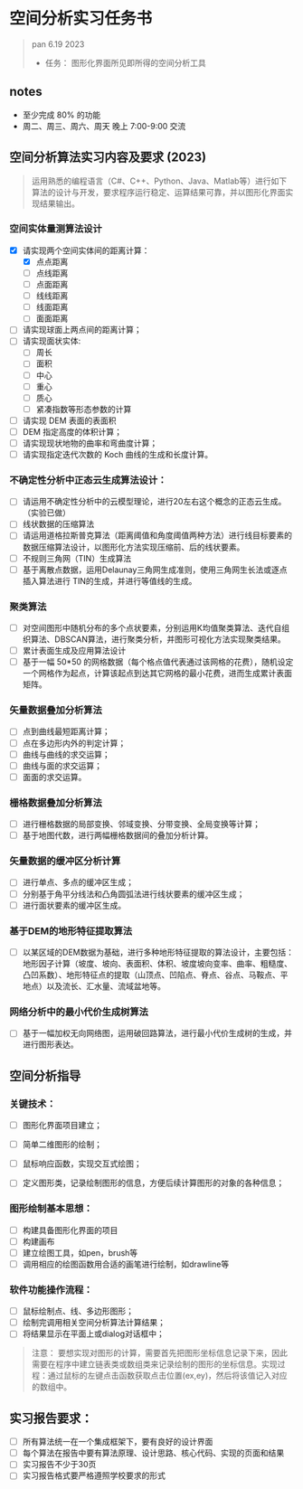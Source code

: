 # 空间分析实习任务书
> pan 6.19 2023
> - 任务： 图形化界面所见即所得的空间分析工具

## notes
- 至少完成 80% 的功能
- 周二、周三、周六、周天 晚上 7:00-9:00 交流

## 空间分析算法实习内容及要求 (2023)
> 运用熟悉的编程语言（C#、C++、Python、Java、Matlab等）进行如下算法的设计与开发，要求程序运行稳定、运算结果可靠，并以图形化界面实现结果输出。

### 空间实体量测算法设计

- [x] 请实现两个空间实体间的距离计算：
  - [X] 点点距离
  - [ ] 点线距离
  - [ ] 点面距离
  - [ ] 线线距离
  - [ ] 线面距离
  - [ ] 面面距离
- [ ] 请实现球面上两点间的距离计算；
- [ ] 请实现面状实体:
  - [ ] 周长
  - [ ] 面积
  - [ ] 中心
  - [ ] 重心
  - [ ] 质心
  - [ ] 紧凑指数等形态参数的计算
- [ ] 请实现 DEM 表面的表面积
- [ ] DEM 指定高度的体积计算；
- [ ] 请实现现状地物的曲率和弯曲度计算；
- [ ] 请实现指定迭代次数的 Koch 曲线的生成和长度计算。

### 不确定性分析中正态云生成算法设计：
- [ ] 请运用不确定性分析中的云模型理论，进行20左右这个概念的正态云生成。（实验已做）
- [ ] 线状数据的压缩算法
- [ ] 请运用道格拉斯普克算法（距离阈值和角度阈值两种方法）进行线目标要素的数据压缩算法设计，以图形化方法实现压缩前、后的线状要素。
- [ ] 不规则三角网（TIN）生成算法
- [ ] 基于离散点数据，运用Delaunay三角网生成准则，使用三角网生长法或逐点插入算法进行 TIN的生成，并进行等值线的生成。
### 聚类算法
- [ ] 对空间图形中随机分布的多个点状要素，分别运用K均值聚类算法、迭代自组织算法、DBSCAN算法，进行聚类分析，并图形可视化方法实现聚类结果。
- [ ] 累计表面生成及应用算法设计
- [ ] 基于一幅 50*50 的网格数据（每个格点值代表通过该网格的花费），随机设定一个网格作为起点，计算该起点到达其它网格的最小花费，进而生成累计表面矩阵。
### 矢量数据叠加分析算法
- [ ] 点到曲线最短距离计算；
- [ ] 点在多边形内外的判定计算；
- [ ] 曲线与曲线的求交运算；
- [ ] 曲线与面的求交运算；
- [ ] 面面的求交运算。
### 栅格数据叠加分析算法
- [ ] 进行栅格数据的局部变换、邻域变换、分带变换、全局变换等计算；
- [ ] 基于地图代数，进行两幅栅格数据间的叠加分析计算。
### 矢量数据的缓冲区分析计算
- [ ] 进行单点、多点的缓冲区生成；
- [ ] 分别基于角平分线法和凸角圆弧法进行线状要素的缓冲区生成；
- [ ] 进行面状要素的缓冲区生成。
### 基于DEM的地形特征提取算法
- [ ] 以某区域的DEM数据为基础，进行多种地形特征提取的算法设计，主要包括：地形因子计算（坡度、坡向、表面积、体积、坡度坡向变率、曲率、粗糙度、凸凹系数）、地形特征点的提取（山顶点、凹陷点、脊点、谷点、马鞍点、平地点）以及流长、汇水量、流域盆地等。
### 网络分析中的最小代价生成树算法
- [ ] 基于一幅加权无向网络图，运用破回路算法，进行最小代价生成树的生成，并进行图形表达。

## 空间分析指导
### 关键技术：
- [ ] 图形化界面项目建立；
- [ ] 简单二维图形的绘制；
- [ ] 鼠标响应函数，实现交互式绘图；
- [ ] 定义图形类，记录绘制图形的信息，方便后续计算图形的对象的各种信息；


### 图形绘制基本思想：
- [ ] 构建具备图形化界面的项目
- [ ] 构建画布
- [ ] 建立绘图工具，如pen，brush等
- [ ] 调用相应的绘图函数用合适的画笔进行绘制，如drawline等

### 软件功能操作流程：
- [ ] 鼠标绘制点、线、多边形图形；
- [ ] 绘制完调用相关空间分析算法计算结果；
- [ ] 将结果显示在平面上或dialog对话框中；

> 注意： 要想实现对图形的计算，需要首先把图形坐标信息记录下来，因此需要在程序中建立链表类或数组类来记录绘制的图形的坐标信息。实现过程：通过鼠标的左键点击函数获取点击位置(ex,ey)，然后将该值记入对应的数组中。

## 实习报告要求：
- [ ] 所有算法统一在一个集成框架下，要有良好的设计界面
- [ ] 每个算法在报告中要有算法原理、设计思路、核心代码、实现的页面和结果
- [ ] 实习报告不少于30页
- [ ] 实习报告格式要严格遵照学校要求的形式